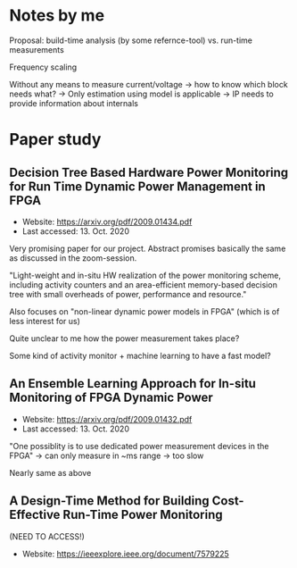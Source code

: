 # Notes by me

Proposal: build-time analysis (by some refernce-tool) vs. run-time measurements

Frequency scaling

Without any means to measure current/voltage -> how to know which block needs what? -> Only estimation using model is applicable -> IP needs to provide information about internals

# Paper study

## Decision Tree Based Hardware Power Monitoring for Run Time Dynamic Power Management in FPGA

* Website: https://arxiv.org/pdf/2009.01434.pdf
* Last accessed: 13. Oct. 2020

Very promising paper for our project.
Abstract promises basically the same as discussed in the zoom-session.

"Light-weight and in-situ HW realization of the power monitoring scheme, including activity counters and an area-efficient memory-based decision tree with small overheads of power, performance and resource."

Also focuses on "non-linear dynamic power models in FPGA" (which is of less interest for us)

Quite unclear to me how the power measurement takes place?

Some kind of activity monitor + machine learning to have a fast model?


## An Ensemble Learning Approach for In-situ Monitoring of FPGA Dynamic Power

* Website: https://arxiv.org/pdf/2009.01432.pdf
* Last accessed: 13. Oct. 2020

"One possiblity is to use dedicated power measurement devices in the FPGA" -> can only measure in ~ms range -> too slow

Nearly same as above

## A Design-Time Method for Building Cost-Effective Run-Time Power Monitoring

(NEED TO ACCESS!)

* Website: https://ieeexplore.ieee.org/document/7579225
